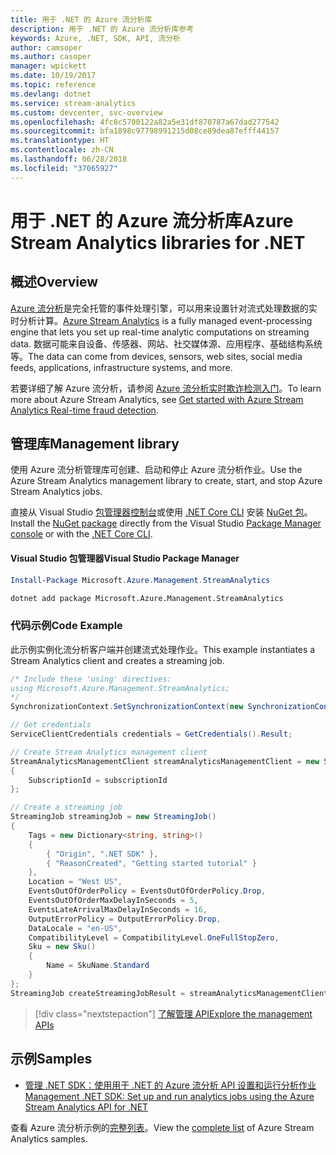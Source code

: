 ```yaml
---
title: 用于 .NET 的 Azure 流分析库
description: 用于 .NET 的 Azure 流分析库参考
keywords: Azure, .NET, SDK, API, 流分析
author: camsoper
ms.author: casoper
manager: wpickett
ms.date: 10/19/2017
ms.topic: reference
ms.devlang: dotnet
ms.service: stream-analytics
ms.custom: devcenter, svc-overview
ms.openlocfilehash: 4fc8c5700122a82a5e31df870787a67dad277542
ms.sourcegitcommit: bfa1898c97798991215d08ce89dea87efff44157
ms.translationtype: HT
ms.contentlocale: zh-CN
ms.lasthandoff: 06/28/2018
ms.locfileid: "37065927"
---
```

# <a name="azure-stream-analytics-libraries-for-net"></a><span data-ttu-id="7f66e-104">用于 .NET 的 Azure 流分析库</span><span class="sxs-lookup"><span data-stu-id="7f66e-104">Azure Stream Analytics libraries for .NET</span></span>

## <a name="overview"></a><span data-ttu-id="7f66e-105">概述</span><span class="sxs-lookup"><span data-stu-id="7f66e-105">Overview</span></span>

<span data-ttu-id="7f66e-106">[Azure 流分析](/azure/stream-analytics/stream-analytics-introduction)是完全托管的事件处理引擎，可以用来设置针对流式处理数据的实时分析计算。</span><span class="sxs-lookup"><span data-stu-id="7f66e-106">[Azure Stream Analytics](/azure/stream-analytics/stream-analytics-introduction) is a fully managed event-processing engine that lets you set up real-time analytic computations on streaming data.</span></span> <span data-ttu-id="7f66e-107">数据可能来自设备、传感器、网站、社交媒体源、应用程序、基础结构系统等。</span><span class="sxs-lookup"><span data-stu-id="7f66e-107">The data can come from devices, sensors, web sites, social media feeds, applications, infrastructure systems, and more.</span></span> 

<span data-ttu-id="7f66e-108">若要详细了解 Azure 流分析，请参阅 [Azure 流分析实时欺诈检测入门](/azure/stream-analytics/stream-analytics-real-time-fraud-detection)。</span><span class="sxs-lookup"><span data-stu-id="7f66e-108">To learn more about Azure Stream Analytics, see [Get started with Azure Stream Analytics Real-time fraud detection](/azure/stream-analytics/stream-analytics-real-time-fraud-detection).</span></span>


## <a name="management-library"></a><span data-ttu-id="7f66e-109">管理库</span><span class="sxs-lookup"><span data-stu-id="7f66e-109">Management library</span></span>

<span data-ttu-id="7f66e-110">使用 Azure 流分析管理库可创建、启动和停止 Azure 流分析作业。</span><span class="sxs-lookup"><span data-stu-id="7f66e-110">Use the Azure Stream Analytics management library to create, start, and stop Azure Stream Analytics jobs.</span></span>

<span data-ttu-id="7f66e-111">直接从 Visual Studio [包管理器控制台][PackageManager]或使用 [.NET Core CLI][DotNetCLI] 安装 [NuGet 包](https://www.nuget.org/packages/Microsoft.Azure.Management.StreamAnalytics)。</span><span class="sxs-lookup"><span data-stu-id="7f66e-111">Install the [NuGet package](https://www.nuget.org/packages/Microsoft.Azure.Management.StreamAnalytics) directly from the Visual Studio [Package Manager console][PackageManager] or with the [.NET Core CLI][DotNetCLI].</span></span>

#### <a name="visual-studio-package-manager"></a><span data-ttu-id="7f66e-112">Visual Studio 包管理器</span><span class="sxs-lookup"><span data-stu-id="7f66e-112">Visual Studio Package Manager</span></span>

```powershell
Install-Package Microsoft.Azure.Management.StreamAnalytics
```

```bash
dotnet add package Microsoft.Azure.Management.StreamAnalytics
```

### <a name="code-example"></a><span data-ttu-id="7f66e-113">代码示例</span><span class="sxs-lookup"><span data-stu-id="7f66e-113">Code Example</span></span>

<span data-ttu-id="7f66e-114">此示例实例化流分析客户端并创建流式处理作业。</span><span class="sxs-lookup"><span data-stu-id="7f66e-114">This example instantiates a Stream Analytics client and creates a streaming job.</span></span>

```csharp
/* Include these 'using' directives:
using Microsoft.Azure.Management.StreamAnalytics;
*/
SynchronizationContext.SetSynchronizationContext(new SynchronizationContext());

// Get credentials
ServiceClientCredentials credentials = GetCredentials().Result;

// Create Stream Analytics management client
StreamAnalyticsManagementClient streamAnalyticsManagementClient = new StreamAnalyticsManagementClient(credentials)
{
    SubscriptionId = subscriptionId
};

// Create a streaming job
StreamingJob streamingJob = new StreamingJob()
{
    Tags = new Dictionary<string, string>()
    {
        { "Origin", ".NET SDK" },
        { "ReasonCreated", "Getting started tutorial" }
    },
    Location = "West US",
    EventsOutOfOrderPolicy = EventsOutOfOrderPolicy.Drop,
    EventsOutOfOrderMaxDelayInSeconds = 5,
    EventsLateArrivalMaxDelayInSeconds = 16,
    OutputErrorPolicy = OutputErrorPolicy.Drop,
    DataLocale = "en-US",
    CompatibilityLevel = CompatibilityLevel.OneFullStopZero,
    Sku = new Sku()
    {
        Name = SkuName.Standard
    }
};
StreamingJob createStreamingJobResult = streamAnalyticsManagementClient.StreamingJobs.CreateOrReplace(streamingJob, resourceGroupName, streamingJobName);
```

> [!div class="nextstepaction"]
> [<span data-ttu-id="7f66e-115">了解管理 API</span><span class="sxs-lookup"><span data-stu-id="7f66e-115">Explore the management APIs</span></span>](/dotnet/api/overview/azure/streamanalytics/management)


## <a name="samples"></a><span data-ttu-id="7f66e-116">示例</span><span class="sxs-lookup"><span data-stu-id="7f66e-116">Samples</span></span>

- [<span data-ttu-id="7f66e-117">管理 .NET SDK：使用用于 .NET 的 Azure 流分析 API 设置和运行分析作业</span><span class="sxs-lookup"><span data-stu-id="7f66e-117">Management .NET SDK: Set up and run analytics jobs using the Azure Stream Analytics API for .NET</span></span>](/azure/stream-analytics/stream-analytics-dotnet-management-sdk)

<span data-ttu-id="7f66e-118">查看 Azure 流分析示例的[完整列表](https://azure.microsoft.com/resources/samples/?platform=dotnet&service=stream-analytics)。</span><span class="sxs-lookup"><span data-stu-id="7f66e-118">View the [complete list](https://azure.microsoft.com/resources/samples/?platform=dotnet&service=stream-analytics) of Azure Stream Analytics samples.</span></span>

[PackageManager]: https://docs.microsoft.com/nuget/tools/package-manager-console
[DotNetCLI]: https://docs.microsoft.com/dotnet/core/tools/dotnet-add-package
